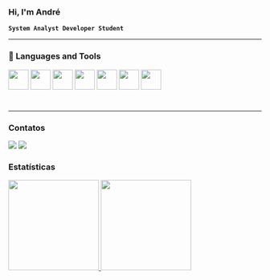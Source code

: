 ### Hi, I'm André

**`System Analyst Developer Student`**

---

### 🧰 Languages and Tools

<div>
<img src="https://cdn.jsdelivr.net/gh/devicons/devicon/icons/javascript/javascript-plain.svg" width="40" height="40"/>
<img src="https://cdn.jsdelivr.net/gh/devicons/devicon/icons/html5/html5-plain.svg" width="40" height="40"/>
<img src="https://cdn.jsdelivr.net/gh/devicons/devicon/icons/css3/css3-plain.svg" width="40" height="40"/>
<img src="https://cdn.jsdelivr.net/gh/devicons/devicon/icons/nodejs/nodejs-original.svg" width="40" height="40"/>
<img src="https://cdn.jsdelivr.net/gh/devicons/devicon/icons/react/react-original.svg" width="40" height="40"/>
<img src="https://cdn.jsdelivr.net/gh/devicons/devicon/icons/bootstrap/bootstrap-plain.svg" width="40" height="40"/>
<img src="https://cdn.jsdelivr.net/gh/devicons/devicon/icons/sass/sass-original.svg" width="40" height="40"/>
</div>

#
---

### Contatos

<div>
<a href = "mailto:andre.genolima@gmail.com"><img loading="lazy" src="https://img.shields.io/badge/Gmail-D14836?style=for-the-badge&logo=gmail&logoColor=white" target="_blank"></a>
<a href="https://www.linkedin.com/in/andré-genoveva-de-lima-86bb00205/" target="_blank"><img loading="lazy" src="https://img.shields.io/badge/-LinkedIn-%230077B5?style=for-the-badge&logo=linkedin&logoColor=white" target="_blank"></a>   
</div>

### Estatísticas

<div>
<a href="https://github.com/AndriuszzZ">
<img loading="lazy" height="180em" src="https://github-readme-stats.vercel.app/api/top-langs/?username=AndriuszzZ&layout=compact&langs_count=7&theme=dracula"/>
<img loading="lazy" height="180em" src="https://github-readme-stats.vercel.app/api?username=AndriuszzZ&show_icons=true&theme=dracula&include_all_commits=true&count_private=true"/>
</div>

